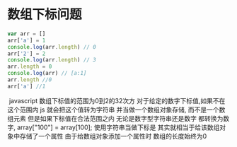 # 数组下标问题

```js
var arr = []
arr['a'] = 1
console.log(arr.length) // 0
arr['2'] = 2
console.log(arr.length) // 3
arr.length = 0
console.log(arr) // [a:1]
arr.length //0
arr['a'] //1
```

​ javascript 数组下标值的范围为0到2的32次方 对于给定的数字下标值,如果不在这个范围内 js 就会把这个值转为字符串 并当做一个数组对象存储, 而不是一个数组元素 但是如果下标值在合法范围之内 无论是数字型字符串还是数字 都转换为数字, array["100"] = array[100];
​ 使用字符串当做下标是 其实就相当于给该数组对象中存储了一个属性 由于给数组对象添加一个属性时 数组的长度始终为0

